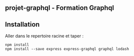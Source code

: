 ## projet-graphql - Formation Graphql ##

## Installation ##
Aller dans le repertoire racine et taper :
```
npm install
npm install --save express express-graphql graphql lodash

